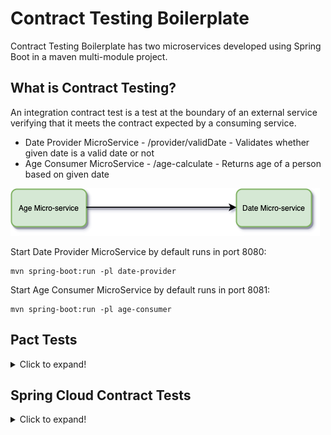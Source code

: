 # Contract Testing Boilerplate

Contract Testing Boilerplate has two microservices developed using Spring Boot in a maven multi-module project.

## What is Contract Testing?
An integration contract test is a test at the boundary of an external service verifying that it meets the contract expected by a consuming service.

  - Date Provider MicroService - /provider/validDate - Validates whether given date is a valid date or not
  - Age Consumer MicroService - /age-calculate - Returns age of a person based on given date
  
  
![Microservices](images/microservices.png)

Start Date Provider MicroService by default runs in port 8080: 

```shell script
mvn spring-boot:run -pl date-provider
```

Start Age Consumer MicroService by default runs in port 8081: 

```shell script
mvn spring-boot:run -pl age-consumer
```

## Pact Tests
<details>
<summary>Click to expand!</summary>

Pact is a contract testing tool. Contract testing is a way to ensure that services (such as an API provider and a client) can communicate with each other. Without contract testing, the only way to know that services can communicate is by using expensive and brittle integration tests.

### Run Consumer contract Tests
```shell script
mvn clean test -pl age-consumer
```

Generated Pact file:
```json
{
  "provider": {
    "name": "dateProvider"
  },
  "consumer": {
    "name": "ageConsumer"
  },
  "interactions": [
    {
      "description": "valid date from provider",
      "request": {
        "method": "GET",
        "path": "/provider/validDate",
        "query": {
          "date": [
            "2001-02-03"
          ]
        },
        "matchingRules": {
          "query": {
            "date": {
              "matchers": [
                {
                  "match": "date",
                  "date": "2001-02-03"
                }
              ],
              "combine": "AND"
            }
          }
        },
        "generators": {
          "body": {
            "date": {
              "type": "Date",
              "format": "2001-02-03"
            }
          }
        }
      },
      "response": {
        "status": 200,
        "headers": {
          "content-type": "application/json",
          "Content-Type": "application/json; charset=UTF-8"
        },
        "body": {
          "month": 8,
          "year": 2000,
          "isValidDate": true,
          "day": 3
        },
        "matchingRules": {
          "body": {
            "$.year": {
              "matchers": [
                {
                  "match": "number"
                }
              ],
              "combine": "AND"
            },
            "$.month": {
              "matchers": [
                {
                  "match": "number"
                }
              ],
              "combine": "AND"
            },
            "$.day": {
              "matchers": [
                {
                  "match": "number"
                }
              ],
              "combine": "AND"
            },
            "$.isValidDate": {
              "matchers": [
                {
                  "match": "type"
                }
              ],
              "combine": "AND"
            }
          },
          "header": {
            "Content-Type": {
              "matchers": [
                {
                  "match": "regex",
                  "regex": "application/json(;\\s?charset=[\\w\\-]+)?"
                }
              ],
              "combine": "AND"
            }
          }
        }
      },
      "providerStates": [
        {
          "name": ""
        }
      ]
    }
  ],
  "metadata": {
    "pactSpecification": {
      "version": "3.0.0"
    },
    "pact-jvm": {
      "version": "4.0.9"
    }
  }
}
```

### Start Pact Broker at default port `:8282`
```dockerfile
docker-compose up -d
```

### Publish Pact Files in Pact Broker
```shell script
$ cd age-consumer
$ mvn pact:publish
```

### Verify Pacts in Pact Broker at Provider side
```shell script
mvn clean -Dtest=PactAgeProviderTest test -pl date-provider
```

![Pact Broker](images/PactBroker.png)

</details>

## Spring Cloud Contract Tests
<details>
<summary>Click to expand!</summary>

Spring Cloud Contract is an umbrella project holds solutions to help users implement contract tests. It has two main modules:

* Spring Cloud Contract Verifier, which is used mainly by the producer side.
* Spring Cloud Contract Stub Runner, which is used by the consumer side.

</details>